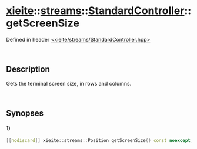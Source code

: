 # [xieite](../../../../../xieite.md)\:\:[streams](../../../../../streams.md)\:\:[StandardController](../../../StandardController.md)\:\:getScreenSize
Defined in header [<xieite/streams/StandardController.hpp>](../../../../../../include/xieite/streams/StandardController.hpp)

&nbsp;

## Description
Gets the terminal screen size, in rows and columns.

&nbsp;

## Synopses
#### 1)
```cpp
[[nodiscard]] xieite::streams::Position getScreenSize() const noexcept;
```
